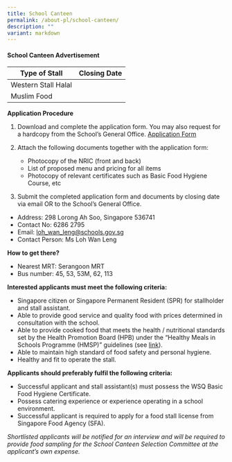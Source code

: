 ```yaml
---
title: School Canteen
permalink: /about-pl/school-canteen/
description: ""
variant: markdown
---
```

#### School Canteen Advertisement

| Type of Stall | Closing Date 
| -------- | -------- | 
|   Western Stall Halal |     | 
|Muslim Food| |


**Application Procedure**
1.  Download and complete the application form. You may also request for a hardcopy from the School’s General Office.
[Application Form](https://acrobat.adobe.com/id/urn:aaid:sc:AP:2260d9bd-74c3-4fdb-a1b1-587058c866ab)
	 
2.  Attach the following documents together with the application form:
    *   Photocopy of the NRIC (front and back)
    *   List of proposed menu and pricing for all items
    *   Photocopy of relevant certificates such as Basic Food Hygiene Course, etc
3.  Submit the completed application form and documents by closing date via email OR to the School’s General Office.

*   Address: 298 Lorong Ah Soo, Singapore 536741
*   Contact No: 6286 2795
*   Email: loh_wan_leng@schools.gov.sg
*   Contact Person: Ms Loh Wan Leng

**How to get there?**

*   Nearest MRT: Serangoon MRT 
*   Bus number: 45, 53, 53M, 62, 113

**Interested applicants must meet the following criteria:**

*   Singapore citizen or Singapore Permanent Resident (SPR) for stallholder and stall assistant.
*   Able to provide good service and quality food with prices determined in consultation with the school.
*   Able to provide cooked food that meets the health / nutritional standards set by the Health Promotion Board (HPB) under the “Healthy Meals in Schools Programme (HMSP)” guidelines (see [link](https://www.hpb.gov.sg/schools/school-programmes/healthy-meals-in-schools-programme)).
*   Able to maintain high standard of food safety and personal hygiene.
*   Healthy and fit to operate the stall.

**Applicants should preferably fulfil the following criteria:**

*   Successful applicant and stall assistant(s) must possess the WSQ Basic Food Hygiene Certificate.
*   Possess catering experience or experience operating in a school environment.
*   Successful applicant is required to apply for a food stall license from Singapore Food Agency (SFA).

_Shortlisted applicants will be notified for an interview and will be required to provide food sampling for the School Canteen Selection Committee at the applicant’s own expense._

[](mailto:?Subject=School%20Canteen&Body=https%3A%2F%2Fwww.geylangmethodistpri.moe.edu.sg%2Fschool-canteen%2F)

[](http://www.facebook.com/sharer.php?u=https%3A%2F%2Fwww.geylangmethodistpri.moe.edu.sg%2Fschool-canteen%2F)

[](https://www.linkedin.com/sharing/share-offsite/?url=https%3A%2F%2Fwww.geylangmethodistpri.moe.edu.sg%2Fschool-canteen%2F&title=School%20Canteen)

[  
](https://www.geylangmethodistpri.moe.edu.sg/about-us/non-financial-information/)